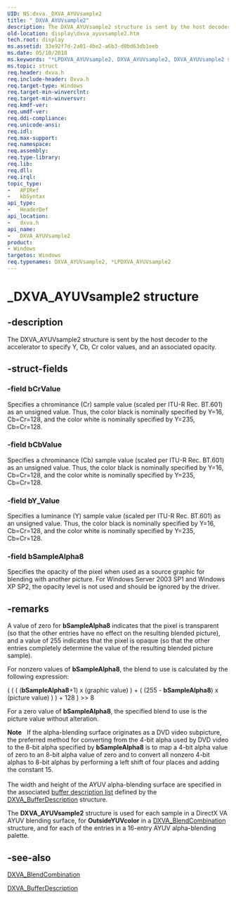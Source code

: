 ```yaml
---
UID: NS:dxva._DXVA_AYUVsample2
title: "_DXVA_AYUVsample2"
description: The DXVA_AYUVsample2 structure is sent by the host decoder to the accelerator to specify Y, Cb, Cr color values, and an associated opacity.
old-location: display\dxva_ayuvsample2.htm
tech.root: display
ms.assetid: 33e92f7d-2a01-4be2-a6b3-d0bd63db1eeb
ms.date: 05/10/2018
ms.keywords: "*LPDXVA_AYUVsample2, DXVA_AYUVsample2, DXVA_AYUVsample2 structure [Display Devices], LPDXVA_AYUVsample2, LPDXVA_AYUVsample2 structure pointer [Display Devices], _DXVA_AYUVsample2, display.dxva_ayuvsample2, dxva/DXVA_AYUVsample2, dxva/LPDXVA_AYUVsample2, dxvaref_15019e0c-708c-4d68-972b-d47b7e2b6514.xml"
ms.topic: struct
req.header: dxva.h
req.include-header: Dxva.h
req.target-type: Windows
req.target-min-winverclnt: 
req.target-min-winversvr: 
req.kmdf-ver: 
req.umdf-ver: 
req.ddi-compliance: 
req.unicode-ansi: 
req.idl: 
req.max-support: 
req.namespace: 
req.assembly: 
req.type-library: 
req.lib: 
req.dll: 
req.irql: 
topic_type:
-	APIRef
-	kbSyntax
api_type:
-	HeaderDef
api_location:
-	dxva.h
api_name:
-	DXVA_AYUVsample2
product:
- Windows
targetos: Windows
req.typenames: DXVA_AYUVsample2, *LPDXVA_AYUVsample2
---
```


# _DXVA_AYUVsample2 structure


## -description


The DXVA_AYUVsample2 structure is sent by the host decoder to the accelerator to specify Y, Cb, Cr color values, and an associated opacity.


## -struct-fields




### -field bCrValue

Specifies a chrominance (Cr) sample value (scaled per ITU-R Rec. BT.601) as an unsigned value. Thus, the color black is nominally specified by Y=16, Cb=Cr=128, and the color white is nominally specified by Y=235, Cb=Cr=128.


### -field bCbValue

Specifies a chrominance (Cb) sample value (scaled per ITU-R Rec. BT.601) as an unsigned value. Thus, the color black is nominally specified by Y=16, Cb=Cr=128, and the color white is nominally specified by Y=235, Cb=Cr=128.


### -field bY_Value

Specifies a luminance (Y) sample value (scaled per ITU-R Rec. BT.601) as an unsigned value. Thus, the color black is nominally specified by Y=16, Cb=Cr=128, and the color white is nominally specified by Y=235, Cb=Cr=128.


### -field bSampleAlpha8

Specifies the opacity of the pixel when used as a source graphic for blending with another picture. For Windows Server 2003 SP1 and Windows XP SP2, the opacity level is not used and should be ignored by the driver.


## -remarks



A value of zero for <b>bSampleAlpha8</b> indicates that the pixel is transparent (so that the other entries have no effect on the resulting blended picture), and a value of 255 indicates that the pixel is opaque (so that the other entries completely determine the value of the resulting blended picture sample). 

For nonzero values of <b>bSampleAlpha8</b>, the blend to use is calculated by the following expression:

( ( ( (<b>bSampleAlpha8</b>+1) x (graphic value) ) + ( (255 - <b>bSampleAlpha8</b>) x (picture value) ) )  + 128 ) &gt;&gt; 8

For a zero value of <b>bSampleAlpha8</b>, the specified blend to use is the picture value without alteration. 

<div class="alert"><b>Note</b>    If the alpha-blending surface originates as a DVD video subpicture, the preferred method for converting from the 4-bit alpha used by DVD video to the 8-bit alpha specified by <b>bSampleAlpha8</b> is to map a 4-bit alpha value of zero to an 8-bit alpha value of zero and to convert all nonzero 4-bit alphas to 8-bit alphas by performing a left shift of four places and adding the constant 15.</div>
<div> </div>
The width and height of the AYUV alpha-blending surface are specified in the associated <a href="https://msdn.microsoft.com/7d820491-2df2-4036-8f3d-e6bcff4cd1f6">buffer description list</a> defined by the <a href="https://msdn.microsoft.com/library/windows/hardware/ff563122">DXVA_BufferDescription</a> structure.

The <b>DXVA_AYUVsample2</b> structure is used for each sample in a DirectX VA AYUV blending surface, for <b>OutsideYUVcolor</b> in a <a href="https://msdn.microsoft.com/library/windows/hardware/ff563120">DXVA_BlendCombination</a> structure, and for each of the entries in a 16-entry AYUV alpha-blending palette.




## -see-also




<a href="https://msdn.microsoft.com/library/windows/hardware/ff563120">DXVA_BlendCombination</a>



<a href="https://msdn.microsoft.com/library/windows/hardware/ff563122">DXVA_BufferDescription</a>
 

 


